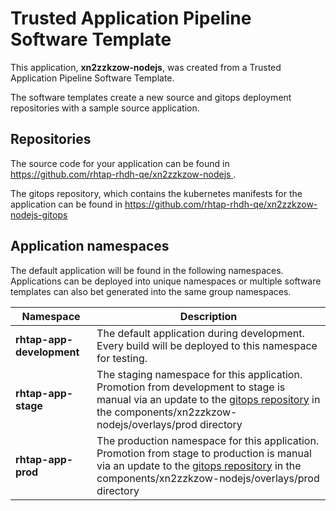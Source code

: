 # Trusted Application Pipeline Software Template

This application, **xn2zzkzow-nodejs**, was created from a Trusted Application Pipeline Software Template.

The software templates create a new source and gitops deployment repositories with a sample source application. 

## Repositories

The source code for your application can be found in [https://github.com/rhtap-rhdh-qe/xn2zzkzow-nodejs ](https://github.com/rhtap-rhdh-qe/xn2zzkzow-nodejs ).
 
The gitops repository, which contains the kubernetes manifests for the application can be found in 
[https://github.com/rhtap-rhdh-qe/xn2zzkzow-nodejs-gitops ](https://github.com/rhtap-rhdh-qe/xn2zzkzow-nodejs-gitops ) 

## Application namespaces 

The default application will be found in the following namespaces. Applications can be deployed into unique namespaces or multiple software templates can also bet generated into the same group namespaces.  

|  Namespace   |  Description   |  
| -------- | -------- |   
| **rhtap-app-development** | The default application during development. Every build will be deployed to this namespace for testing. | 
| **rhtap-app-stage** | The staging namespace for this application. Promotion from development to stage is manual via an update to the [gitops repository](https://github.com/rhtap-rhdh-qe/xn2zzkzow-nodejs-gitops ) in the components/xn2zzkzow-nodejs/overlays/prod directory |  
| **rhtap-app-prod** | The production namespace for this application. Promotion from stage to production is manual via an update to the [gitops repository](https://github.com/rhtap-rhdh-qe/xn2zzkzow-nodejs-gitops ) in the components/xn2zzkzow-nodejs/overlays/prod directory | 